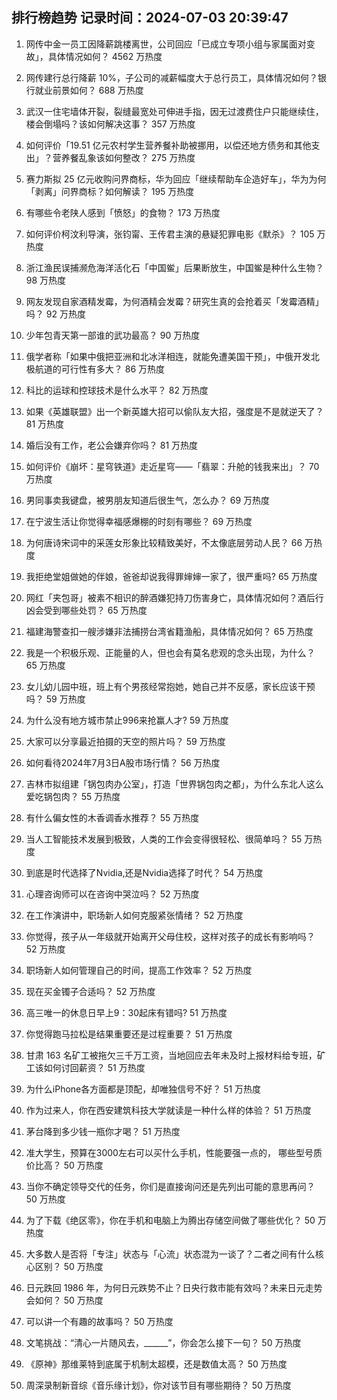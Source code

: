 
## 排行榜趋势 记录时间：2024-07-03 20:39:47
  
  1. 网传中金一员工因降薪跳楼离世，公司回应「已成立专项小组与家属面对变故」，具体情况如何？ 4562 万热度
    
  2. 网传建行总行降薪 10%，子公司的减薪幅度大于总行员工，具体情况如何？银行就业前景如何？ 688 万热度
    
  3. 武汉一住宅墙体开裂，裂缝最宽处可伸进手指，因无过渡费住户只能继续住，楼会倒塌吗？该如何解决这事？ 357 万热度
    
  4. 如何评价「19.51 亿元农村学生营养餐补助被挪用，以偿还地方债务和其他支出」？营养餐乱象该如何整改？ 275 万热度
    
  5. 赛力斯拟 25 亿元收购问界商标，华为回应「继续帮助车企造好车」，华为为何「剥离」问界商标？如何解读？ 195 万热度
    
  6. 有哪些令老陕人感到「愤怒」的食物？ 173 万热度
    
  7. 如何评价柯汶利导演，张钧甯、王传君主演的悬疑犯罪电影《默杀》？ 105 万热度
    
  8. 浙江渔民误捕濒危海洋活化石「中国鲎」后果断放生，中国鲎是种什么生物？ 98 万热度
    
  9. 网友发现自家酒精发霉，为何酒精会发霉？研究生真的会抢着买「发霉酒精」吗？ 92 万热度
    
  10. 少年包青天第一部谁的武功最高？ 90 万热度
    
  11. 俄学者称「如果中俄把亚洲和北冰洋相连，就能免遭美国干预」，中俄开发北极航道的可行性有多大？ 86 万热度
    
  12. 科比的运球和控球技术是什么水平？ 82 万热度
    
  13. 如果《英雄联盟》出一个新英雄大招可以偷队友大招，强度是不是就逆天了？ 81 万热度
    
  14. 婚后没有工作，老公会嫌弃你吗？ 81 万热度
    
  15. 如何评价《崩坏：星穹铁道》走近星穹——「翡翠：升舱的钱我来出」？ 70 万热度
    
  16. 男同事卖我键盘，被男朋友知道后很生气，怎么办？ 69 万热度
    
  17. 在宁波生活让你觉得幸福感爆棚的时刻有哪些？ 69 万热度
    
  18. 为何唐诗宋词中的采莲女形象比较精致美好，不太像底层劳动人民？ 66 万热度
    
  19. 我拒绝堂姐做她的伴娘，爸爸却说我得罪婶婶一家了，很严重吗? 65 万热度
    
  20. 网红「夹包哥」被素不相识的醉酒嫌犯持刀伤害身亡，具体情况如何？酒后行凶会受到哪些处罚？ 65 万热度
    
  21. 福建海警查扣一艘涉嫌非法捕捞台湾省籍渔船，具体情况如何？ 65 万热度
    
  22. 我是一个积极乐观、正能量的人，但也会有莫名悲观的念头出现，为什么？ 65 万热度
    
  23. 女儿幼儿园中班，班上有个男孩经常抱她，她自己并不反感，家长应该干预吗？ 59 万热度
    
  24. 为什么没有地方城市禁止996来抢赢人才? 59 万热度
    
  25. 大家可以分享最近拍摄的天空的照片吗？ 59 万热度
    
  26. 如何看待2024年7月3日A股市场行情？ 56 万热度
    
  27. 吉林市拟组建「锅包肉办公室」，打造「世界锅包肉之都」，为什么东北人这么爱吃锅包肉？ 55 万热度
    
  28. 有什么偏女性的木香调香水推荐？ 55 万热度
    
  29. 当人工智能技术发展到极致，人类的工作会变得很轻松、很简单吗？ 55 万热度
    
  30. 到底是时代选择了Nvidia,还是Nvidia选择了时代？ 54 万热度
    
  31. 心理咨询师可以在咨询中哭泣吗？ 52 万热度
    
  32. 在工作演讲中，职场新人如何克服紧张情绪？ 52 万热度
    
  33. 你觉得，孩子从一年级就开始离开父母住校，这样对孩子的成长有影响吗？ 52 万热度
    
  34. 职场新人如何管理自己的时间，提高工作效率？ 52 万热度
    
  35. 现在买金镯子合适吗？ 52 万热度
    
  36. 高三唯一的休息日早上9：30起床有错吗? 51 万热度
    
  37. 你觉得跑马拉松是结果重要还是过程重要？ 51 万热度
    
  38. 甘肃 163 名矿工被拖欠三千万工资，当地回应去年未及时上报材料给专班，矿工该如何讨回薪资？ 51 万热度
    
  39. 为什么iPhone各方面都是顶配，却唯独信号不好？ 51 万热度
    
  40. 作为过来人，你在西安建筑科技大学就读是一种什么样的体验？ 51 万热度
    
  41. 茅台降到多少钱一瓶你才喝？ 51 万热度
    
  42. 准大学生，预算在3000左右可以买什么手机，性能要强一点的， 哪些型号质价比高？ 50 万热度
    
  43. 当你不确定领导交代的任务，你们是直接询问还是先列出可能的意思再问？ 50 万热度
    
  44. 为了下载《绝区零》，你在手机和电脑上为腾出存储空间做了哪些优化？ 50 万热度
    
  45. 大多数人是否将「专注」状态与「心流」状态混为一谈了？二者之间有什么核心区别？ 50 万热度
    
  46. 日元跌回 1986 年，为何日元跌势不止？日央行救市能有效吗？未来日元走势会如何？ 50 万热度
    
  47. 可以讲一个有趣的故事吗？ 50 万热度
    
  48. 文笔挑战：“清心一片随风去，______”，你会怎么接下一句？ 50 万热度
    
  49. 《原神》那维莱特到底属于机制太超模，还是数值太高？ 50 万热度
    
  50. 周深录制新音综《音乐缘计划》，你对该节目有哪些期待？ 50 万热度
    